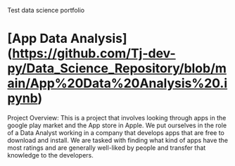 Test data science portfolio

# [App Data Analysis] (https://github.com/Tj-dev-py/Data_Science_Repository/blob/main/App%20Data%20Analysis%20.ipynb)
Project Overview:
This is a project that involves looking through apps in the google play market and the App store in Apple. We put ourselves in the role of a Data Analyst working in a company that develops apps that are free to download and install. We are tasked with finding what kind of apps have the most ratings and are generally well-liked by people and transfer that knowledge to the developers.
